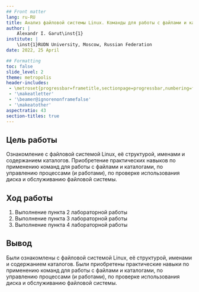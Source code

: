 ```yaml
---
## Front matter
lang: ru-RU
title: Анализ файловой системы Linux. Команды для работы с файлами и каталогами
author: |
	Alexandr I. Garut\inst{1}
institute: |
	\inst{1}RUDN University, Moscow, Russian Federation
date: 2022, 25 April

## Formatting
toc: false
slide_level: 2
theme: metropolis
header-includes: 
 - \metroset{progressbar=frametitle,sectionpage=progressbar,numbering=fraction}
 - '\makeatletter'
 - '\beamer@ignorenonframefalse'
 - '\makeatother'
aspectratio: 43
section-titles: true
---
```


## Цель работы

Ознакомление с файловой системой Linux, её структурой, именами и содержанием
каталогов. Приобретение практических навыков по применению команд для работы
с файлами и каталогами, по управлению процессами (и работами), по проверке использования диска и обслуживанию файловой системы.

## Ход работы

1. Выполнение пункта 2 лабораторной работы
2. Выполнение пункта 3 лабораторной работы
3. Выполнение пункта 4 лабораторной работы

## Вывод

Были ознакомлены с файловой системой Linux, её структурой, именами и содержанием каталогов. Были приобретены практические навыки по применению команд для работы с файлами и каталогами, по управлению процессами (и работами), по проверке использования диска и обслуживанию файловой системы.